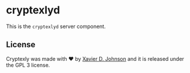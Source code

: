 # cryptexlyd

This is the `cryptexlyd` server component.

## License

Cryptexly was made with ♥  by [Xavier D. Johnson](http://www.xavierdjohnson.net/) and it is released under the GPL 3 license.

